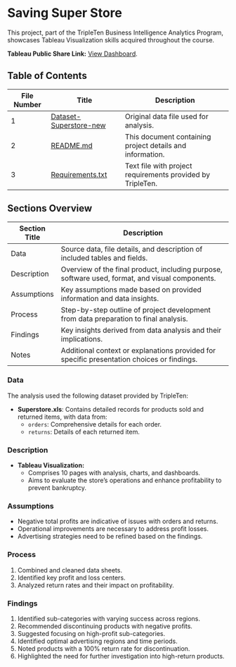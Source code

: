 # Saving Super Store

This project, part of the TripleTen Business Intelligence Analytics Program, showcases Tableau Visualization skills acquired throughout the course.

**Tableau Public Share Link:** [View Dashboard](https://public.tableau.com/app/profile/mounika.patlolla6755/viz/Project_17162483450350/Dashboard1).
## Table of Contents

| File Number | Title                             | Description                                                             |
|-------------|-----------------------------------|-------------------------------------------------------------------------|
| 1           | [Dataset-Superstore-new](Dataset-Superstore-new.xlsx) | Original data file used for analysis.                                  |
| 2           | [README.md](README.md)             | This document containing project details and information.              |
| 3           | [Requirements.txt](Requirements.txt) | Text file with project requirements provided by TripleTen.              |

## Sections Overview

| Section Title | Description                                                                                                      |
|---------------|------------------------------------------------------------------------------------------------------------------|
| Data          | Source data, file details, and description of included tables and fields.                                        |
| Description   | Overview of the final product, including purpose, software used, format, and visual components.                  |
| Assumptions   | Key assumptions made based on provided information and data insights.                                            |
| Process       | Step-by-step outline of project development from data preparation to final analysis.                            |
| Findings      | Key insights derived from data analysis and their implications.                                                  |
| Notes         | Additional context or explanations provided for specific presentation choices or findings.                       |

### Data

The analysis used the following dataset provided by TripleTen:

- **Superstore.xls**: Contains detailed records for products sold and returned items, with data from:
  - `orders`: Comprehensive details for each order.
  - `returns`: Details of each returned item.

### Description

- **Tableau Visualization:**
  - Comprises 10 pages with analysis, charts, and dashboards.
  - Aims to evaluate the store’s operations and enhance profitability to prevent bankruptcy.

### Assumptions

- Negative total profits are indicative of issues with orders and returns.
- Operational improvements are necessary to address profit losses.
- Advertising strategies need to be refined based on the findings.

### Process

1. Combined and cleaned data sheets.
2. Identified key profit and loss centers.
3. Analyzed return rates and their impact on profitability.

### Findings

1. Identified sub-categories with varying success across regions.
2. Recommended discontinuing products with negative profits.
3. Suggested focusing on high-profit sub-categories.
4. Identified optimal advertising regions and time periods.
5. Noted products with a 100% return rate for discontinuation.
6. Highlighted the need for further investigation into high-return products.
